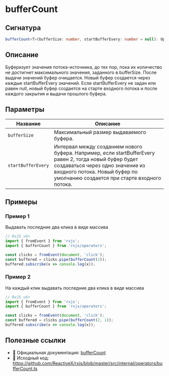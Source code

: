 # bufferCount

## Сигнатура

```typescript
bufferCount<T>(bufferSize: number, startBufferEvery: number = null): OperatorFunction<T, T[]>
```

## Описание
Буферизует значения потока-источника, до тех пор, пока их количество не достигнет максимального значения, заданного в bufferSize. После выдачи значений буфер очищается. Новый буфер создается через каждые startBufferEvery значений. Если startBufferEvery не задан или равен null, новый буфер создается на старте входного потока и после каждого закрытия и выдачи прошлого буфера.



## Параметры

| Название | Описание |
|-|-|
| `bufferSize` | Максимальный размер выдаваемого буфера. |
| `startBufferEvery` | Интервал между созданием нового буфера. Например, если startBufferEvery равен 2, тогда новый буфер будет создаваться через одно значение из входного потока. Новый буфер по умолчанию создается при старте входного потока. |


## Примеры

### Пример 1

Выдавать последние два клика в виде массива

```typescript
// RxJS v6+
import { fromEvent } from 'rxjs';
import { bufferCount } from 'rxjs/operators';

const clicks = fromEvent(document, 'click');
const buffered = clicks.pipe(bufferCount(2));
buffered.subscribe(x => console.log(x));
```

### Пример 2

На каждый клик выдавать последние два клика в виде массива

```typescript
// RxJS v6+
import { fromEvent } from 'rxjs';
import { bufferCount } from 'rxjs/operators';

const clicks = fromEvent(document, 'click');
const buffered = clicks.pipe(bufferCount(2, 1));
buffered.subscribe(x => console.log(x));
```

## Полезные ссылки

- 📰 Официальная документация: [bufferCount](https://rxjs.dev/api/operators/bufferCount)
- 📁 Исходный код: https://github.com/ReactiveX/rxjs/blob/master/src/internal/operators/bufferCount.ts
 
